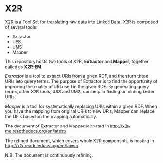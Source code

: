 X2R
======

X2R is a Tool Set for translating raw data into Linked Data.
X2R is composed of several tools:

   * Extractor
   * USS
   * UMS
   * Mapper

This repository hosts two tools of X2R, **Extractor** and **Mapper**, 
together called as **X2R-EM**.

*Extractor* is a tool to extract URIs from a given RDF, and then turn
these URIs into query terms. The purpose of Extractor is to find the
opportunity of improving the quality of URI used in the given RDF. By
generating query terms, other X2R tools, USS and UMS, can help in
finding or minting better URIs.

*Mapper* is a tool for systematically replacing URIs within a given RDF.
When you have the mapping from original URIs to new URIs, Mapper can
replace the URIs based on the mapping automatically.

The document of Extractor and Mapper is hosted in http://x2r-me.readthedocs.org/en/latest/

The refined document, which covers whole X2R componsnts, is hosting in http://x2r.readthedocs.org/en/latest/. 

N.B. The document is continuously refining.

